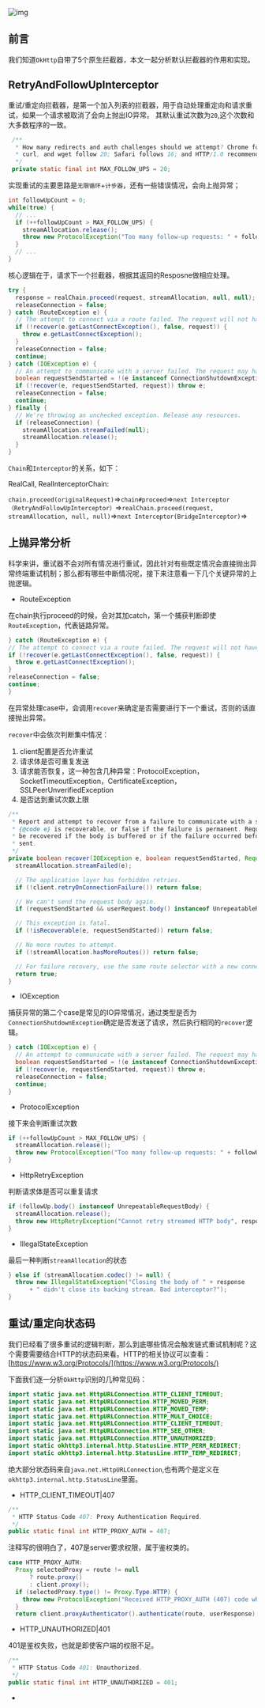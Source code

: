 ![img](http://7u2jir.com1.z0.glb.clouddn.com/img/2018-01-02-01.png)

## 前言

我们知道`OkHttp`自带了5个原生拦截器，本文一起分析默认拦截器的作用和实现。

## RetryAndFollowUpInterceptor

重试/重定向拦截器，是第一个加入列表的拦截器，用于自动处理重定向和请求重试，如果一个请求被取消了会向上抛出IO异常。
其默认重试次数为`20`,这个次数和大多数程序的一致。

```java
 /**
  * How many redirects and auth challenges should we attempt? Chrome follows 21 redirects; Firefox,
  * curl, and wget follow 20; Safari follows 16; and HTTP/1.0 recommends 5.
  */
 private static final int MAX_FOLLOW_UPS = 20;
```

实现重试的主要思路是`无限循环`+`计步器`，还有一些错误情况，会向上抛异常；

```java
int followUpCount = 0;
while(true) {
  // ...
  if (++followUpCount > MAX_FOLLOW_UPS) {
    streamAllocation.release();
    throw new ProtocolException("Too many follow-up requests: " + followUpCount);
  }
  // ...
}
```

核心逻辑在于，请求下一个拦截器，根据其返回的Resposne做相应处理。

```java
try {
  response = realChain.proceed(request, streamAllocation, null, null);
  releaseConnection = false;
} catch (RouteException e) {
  // The attempt to connect via a route failed. The request will not have been sent.
  if (!recover(e.getLastConnectException(), false, request)) {
    throw e.getLastConnectException();
  }
  releaseConnection = false;
  continue;
} catch (IOException e) {
  // An attempt to communicate with a server failed. The request may have been sent.
  boolean requestSendStarted = !(e instanceof ConnectionShutdownException);
  if (!recover(e, requestSendStarted, request)) throw e;
  releaseConnection = false;
  continue;
} finally {
  // We're throwing an unchecked exception. Release any resources.
  if (releaseConnection) {
    streamAllocation.streamFailed(null);
    streamAllocation.release();
  }
}
```

`Chain`和`Interceptor`的关系，如下：

RealCall, RealInterceptorChain:

`chain.proceed(originalRequest)`=>`chain#proceed`=>`next Interceptor（RetryAndFollowUpInterceptor）`=>`realChain.proceed(request, streamAllocation, null, null)`=>`next Interceptor(BridgeInterceptor)`=>

## 上抛异常分析

科学来讲，重试器不会对所有情况进行重试，因此针对有些既定情况会直接抛出异常终端重试机制；那么都有哪些中断情况呢，接下来注意看一下几个关键异常的上抛逻辑。

* RouteException

在chain执行proceed的时候，会对其加catch，第一个捕获判断即使`RouteException`，代表链路异常。

```java
} catch (RouteException e) {
// The attempt to connect via a route failed. The request will not have been sent.
if (!recover(e.getLastConnectException(), false, request)) {
  throw e.getLastConnectException();
}
releaseConnection = false;
continue;
} 
```

在异常处理case中，会调用`recover`来确定是否需要进行下一个重试，否则的话直接抛出异常。

`recover`中会依次判断集中情况：

1. client配置是否允许重试
2. 请求体是否可重复发送
3. 请求能否恢复，这一种包含几种异常：ProtocolException，SocketTimeoutException，CertificateException，SSLPeerUnverifiedException
4. 是否达到重试次数上限

```java
/**
 * Report and attempt to recover from a failure to communicate with a server. Returns true if
 * {@code e} is recoverable, or false if the failure is permanent. Requests with a body can only
 * be recovered if the body is buffered or if the failure occurred before the request has been
 * sent.
 */
private boolean recover(IOException e, boolean requestSendStarted, Request userRequest) {
  streamAllocation.streamFailed(e);

  // The application layer has forbidden retries.
  if (!client.retryOnConnectionFailure()) return false;

  // We can't send the request body again.
  if (requestSendStarted && userRequest.body() instanceof UnrepeatableRequestBody) return false;

  // This exception is fatal.
  if (!isRecoverable(e, requestSendStarted)) return false;

  // No more routes to attempt.
  if (!streamAllocation.hasMoreRoutes()) return false;

  // For failure recovery, use the same route selector with a new connection.
  return true;
}
```


*  IOException

捕获异常的第二个case是常见的IO异常情况，通过类型是否为`ConnectionShutdownException`确定是否发送了请求，然后执行相同的`recover`逻辑。

```java
} catch (IOException e) {
  // An attempt to communicate with a server failed. The request may have been sent.
  boolean requestSendStarted = !(e instanceof ConnectionShutdownException);
  if (!recover(e, requestSendStarted, request)) throw e;
  releaseConnection = false;
  continue;
} 
```

* ProtocolException

接下来会判断重试次数

```java
if (++followUpCount > MAX_FOLLOW_UPS) {
  streamAllocation.release();
  throw new ProtocolException("Too many follow-up requests: " + followUpCount);
}
```

* HttpRetryException

判断请求体是否可以重复请求

```java
if (followUp.body() instanceof UnrepeatableRequestBody) {
  streamAllocation.release();
  throw new HttpRetryException("Cannot retry streamed HTTP body", response.code());
}
```


* IllegalStateException

最后一种判断`streamAllocation`的状态
```java
} else if (streamAllocation.codec() != null) {
  throw new IllegalStateException("Closing the body of " + response
      + " didn't close its backing stream. Bad interceptor?");
}
```


## 重试/重定向状态码

我们已经看了很多重试的逻辑判断，那么到底哪些情况会触发链式重试机制呢？这个需要需要结合HTTP的状态码来看。HTTP的相关协议可以查看：[https://www.w3.org/Protocols/](https://www.w3.org/Protocols/)

下面我们逐一分析`OkHttp`识别的几种常见码：

```java
import static java.net.HttpURLConnection.HTTP_CLIENT_TIMEOUT;
import static java.net.HttpURLConnection.HTTP_MOVED_PERM;
import static java.net.HttpURLConnection.HTTP_MOVED_TEMP;
import static java.net.HttpURLConnection.HTTP_MULT_CHOICE;
import static java.net.HttpURLConnection.HTTP_CLIENT_TIMEOUT;
import static java.net.HttpURLConnection.HTTP_SEE_OTHER;
import static java.net.HttpURLConnection.HTTP_UNAUTHORIZED;
import static okhttp3.internal.http.StatusLine.HTTP_PERM_REDIRECT;
import static okhttp3.internal.http.StatusLine.HTTP_TEMP_REDIRECT;
```
绝大部分状态码来自`java.net.HttpURLConnection`,也有两个是定义在`okhttp3.internal.http.StatusLine`里面。

* HTTP_CLIENT_TIMEOUT|407

```java
/**
 * HTTP Status-Code 407: Proxy Authentication Required.
 */
public static final int HTTP_PROXY_AUTH = 407;
```

注释写的很明白了，407是server要求权限，属于鉴权类的。

```java
case HTTP_PROXY_AUTH:
  Proxy selectedProxy = route != null
      ? route.proxy()
      : client.proxy();
  if (selectedProxy.type() != Proxy.Type.HTTP) {
    throw new ProtocolException("Received HTTP_PROXY_AUTH (407) code while not using proxy");
  }
  return client.proxyAuthenticator().authenticate(route, userResponse);
```

* HTTP_UNAUTHORIZED|401

401是鉴权失败，也就是即使客户端的权限不足。

```java
/**
 * HTTP Status-Code 401: Unauthorized.
 */
public static final int HTTP_UNAUTHORIZED = 401;
```

* 